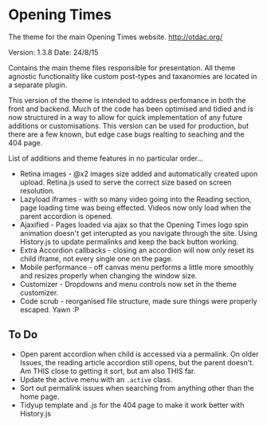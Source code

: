 Opening Times
===

The theme for the main Opening Times website.
http://otdac.org/

Version: 1.3.8
Date: 24/8/15

Contains the main theme files responsible for presentation. All theme agnostic functionality like custom post-types and taxanomies are located in a separate plugin.

This version of the theme is intended to address perfomance in both the front and backend. Much of the code has been optimised and tidied and is now structured in a way to allow for quick implementation of any future additions or customisations.
This version can be used for production, but there are a few known, but edge case bugs realting to seaching and the 404 page.

List of additions and theme features in no particular order...

* Retina images - @x2 images size added and automatically created upon upload. Retina.js used to serve the correct size based on screen resolution.
* Lazyload iframes - with so many video going into the Reading section, page loading time was being effected. Videos now only load when the parent accordion is opened.
* Ajaxified - Pages loaded via ajax so that the Opening Times logo spin animation doesn't get interupted as you navigate through the site. Using History.js to update permalinks and keep the back button working.
* Extra Accordion callbacks - closing an accordion will now only reset its child iframe, not every single one on the page. 
* Mobile performance - off canvas menu performs a little more smoothly and resizes properly when changing the window size.
* Customizer - Dropdowns and menu controls now set in the theme customizer.
* Code scrub - reorganised file structure, made sure things were properly escaped. Yawn :P

To Do
-----
* Open parent accordion when child is accessed via a permalink. On older Issues, the reading article accordion still opens, but the parent doesn't. Am THIS close to getting it sort, but am also THIS far.
* Update the active menu with an `.active` class.
* Sort out permalink issues when searching from anything other than the home page.
* Tidyup template and .js for the 404 page to make it work better with History.js
